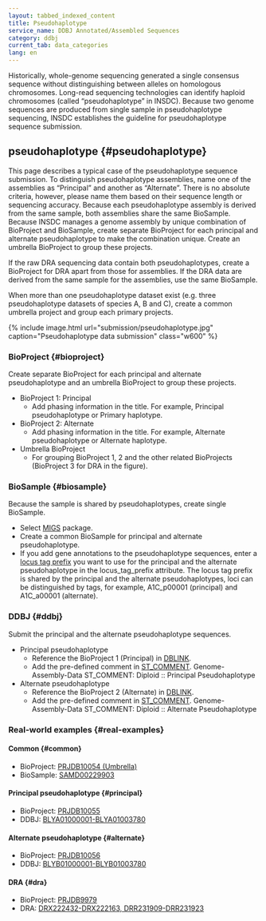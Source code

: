 ```yaml
---
layout: tabbed_indexed_content
title: Pseudohaplotype
service_name: DDBJ Annotated/Assembled Sequences
category: ddbj
current_tab: data_categories
lang: en
---
```


Historically, whole-genome sequencing generated a single consensus sequence without distinguishing between alleles on homologous chromosomes. Long-read sequencing technologies can identify haploid chromosomes (called “pseudohaplotype” in INSDC). Because two genome sequences are produced from single sample in pseudohaplotype sequencing, INSDC establishes the guideline for pseudohaplotype sequence submission.

## pseudohaplotype  {#pseudohaplotype}

This page describes a typical case of the pseudohaplotype sequence submission. To distinguish pseudohaplotype assemblies, name one of the assemblies as “Principal” and another as “Alternate”. There is no absolute criteria, however, please name them based on their sequence length or sequencing accuracy. Because each pseudohaplotype assembly is derived from the same sample, both assemblies share the same BioSample. Because INSDC manages a genome assembly by unique combination of BioProject and BioSample, create separate BioProject for each principal and alternate pseudohaplotype to make the combination unique. Create an umbrella BioProject to group these projects.

If the raw DRA sequencing data contain both pseudohaplotypes, create a BioProject for DRA apart from those for assemblies. If the DRA data are derived from the same sample for the assemblies, use the same BioSample.

When more than one pseudohaplotype dataset exist (e.g. three pseudohaplotype datasets of species A, B and C), create a common umbrella project and group each primary projects.


{% include image.html url="submission/pseudohaplotype.jpg" caption="Pseudohaplotype data submission" class="w600" %}


### BioProject  {#bioproject}

Create separate BioProject for each principal and alternate pseudohaplotype and an umbrella BioProject to group these projects.

  - BioProject 1: Principal
      - Add phasing information in the title. For example, Principal
        pseudohaplotype or Primary haplotype.
  - BioProject 2: Alternate
      - Add phasing information in the title. For example, Alternate
        pseudohaplotype or Alternate haplotype.
  - Umbrella BioProject
      - For grouping BioProject 1, 2 and the other related BioProjects
        (BioProject 3 for DRA in the figure).

### BioSample  {#biosample}

Because the sample is shared by pseudohaplotypes, create single BioSample.

  - Select [MIGS](/biosample/sample-info-e.html#Genomic_Sequences_Sample)
    package.
  - Create a common BioSample for principal and alternate
    pseudohaplotype.
  - If you add gene annotations to the pseudohaplotype sequences, enter
    a [locus tag prefix](/ddbj/locus_tag-e.html) you want to use for the
    principal and the alternate pseudohaplotype in the
    locus\_tag\_prefix attribute. The locus tag prefix is shared by the
    principal and the alternate pseudohaplotypes, loci can be
    distinguished by tags, for example, A1C\_p00001 (principal) and
    A1C\_a00001 (alternate).

### DDBJ  {#ddbj}

Submit the principal and the alternate pseudohaplotype sequences.

  - Principal pseudohaplotype
      - Reference the BioProject 1 (Principal) in
        [DBLINK](/ddbj/file-format-e.html#dblink).
      - Add the pre-defined comment in
        [ST\_COMMENT](/ddbj/file-format-e.html#comment).
        Genome-Assembly-Data ST\_COMMENT: Diploid :: Principal
        Pseudohaplotype
  - Alternate pseudohaplotype
      - Reference the BioProject 2 (Alternate) in
        [DBLINK](/ddbj/file-format-e.html#dblink).
      - Add the pre-defined comment in
        [ST\_COMMENT](/ddbj/file-format-e.html#comment).
        Genome-Assembly-Data ST\_COMMENT: Diploid :: Alternate
        Pseudohaplotype

### Real-world examples  {#real-examples}

#### Common  {#common}

  - BioProject: [PRJDB10054
    (Umbrella)](https://www.ncbi.nlm.nih.gov/bioproject/PRJDB10054)
  - BioSample:
    [SAMD00229903](https://www.ncbi.nlm.nih.gov/biosample/SAMD00229903)

#### Principal pseudohaplotype  {#principal}

  - BioProject:
    [PRJDB10055](https://www.ncbi.nlm.nih.gov/bioproject/PRJDB10055)
  - DDBJ:
    [BLYA01000001-BLYA01003780](https://www.ncbi.nlm.nih.gov/nuccore/BLYA00000000)

#### Alternate pseudohaplotype  {#alternate}

  - BioProject:
    [PRJDB10056](https://www.ncbi.nlm.nih.gov/bioproject/PRJDB10056)
  - DDBJ:
    [BLYB01000001-BLYB01003780](https://www.ncbi.nlm.nih.gov/nuccore/BLYB00000000)

#### DRA  {#dra}

  - BioProject:
    [PRJDB9979](https://www.ncbi.nlm.nih.gov/bioproject/PRJDB9979)
  - DRA: [DRX222432-DRX222163,
    DRR231909-DRR231923](https://www.ncbi.nlm.nih.gov/sra?term=DRP006217)
